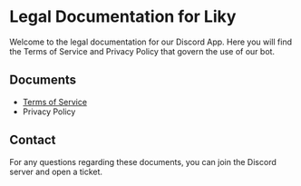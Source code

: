 # Legal Documentation for Liky

Welcome to the legal documentation for our Discord App. Here you will find the Terms of Service and Privacy Policy that govern the use of our bot.

## Documents

- [Terms of Service](https://github.com/imanu992/linky-docs/blob/main/tos.md#terms-of-service-for-linky)
- Privacy Policy

## Contact

For any questions regarding these documents, you can join the Discord server and open a ticket.
